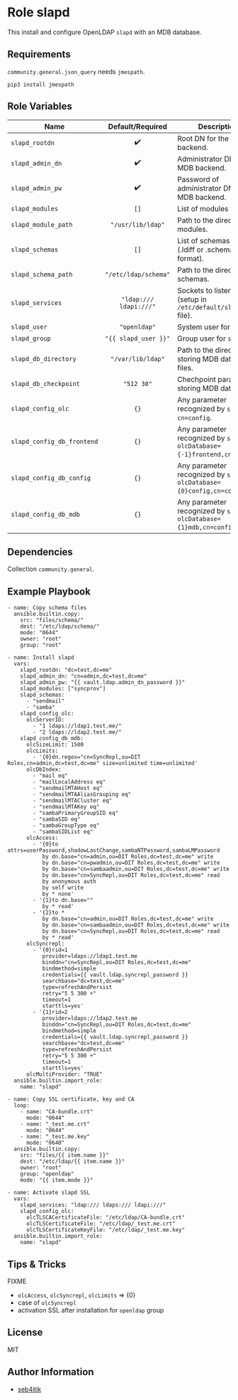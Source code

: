Role slapd
==========

This install and configure OpenLDAP `slapd` with an MDB database.


Requirements
------------

`community.general.json_query` needs `jmespath`.

```
pip3 install jmespath
```


Role Variables
--------------

| Name                       | Default/Required       | Description                                                                  |
|----------------------------|:----------------------:|------------------------------------------------------------------------------|
| `slapd_rootdn`             | :heavy_check_mark:     | Root DN for the MDB backend.                                                 |
| `slapd_admin_dn`           | :heavy_check_mark:     | Administrator DN for the MDB backend.                                        |
| `slapd_admin_pw`           | :heavy_check_mark:     | Password of administrator DN for the MDB backend.                            |
| `slapd_modules`            | `[]`                   | List of modules to add.                                                      |
| `slapd_module_path`        | `"/usr/lib/ldap"`      | Path to the directory of modules.                                            |
| `slapd_schemas`            | `[]`                   | List of schemas to add (.ldiff or .schema format).                           |
| `slapd_schema_path`        | `"/etc/ldap/schema"`   | Path to the directory of schemas.                                            |
| `slapd_services`           | `"ldap:/// ldapi:///"` | Sockets to listen to (setup in `/etc/default/slapd` file).                   |
| `slapd_user`               | `"openldap"`           | System user for `slapd`.                                                     |
| `slapd_group`              | `"{{ slapd_user }}"`   | Group user for `slapd`.                                                      |
| `slapd_db_directory`       | `"/var/lib/ldap"`      | Path to the directory for storing MDB database files.                        |
| `slapd_db_checkpoint`      | `"512 30"`             | Chechpoint parameters storing MDB database.                                  |
| `slapd_config_olc`         | `{}`                   | Any parameter recognized by `slapd` in `cn=config`.                          |
| `slapd_config_db_frontend` | `{}`                   | Any parameter recognized by `slapd` in `olcDatabase={-1}frontend,cn=config`. |
| `slapd_config_db_config`   | `{}`                   | Any parameter recognized by `slapd` in `olcDatabase={0}config,cn=config`.    |
| `slapd_config_db_mdb`      | `{}`                   | Any parameter recognized by `slapd` in `olcDatabase={1}mdb,cn=config`.       |


Dependencies
------------

Collection `community.general`.


Example Playbook
----------------

```
- name: Copy schema files
  ansible.builtin.copy:
    src: "files/schema/"
    dest: "/etc/ldap/schema/"
    mode: "0644"
    owner: "root"
    group: "root"

- name: Install slapd
  vars:
    slapd_rootdn: "dc=test,dc=me"
    slapd_admin_dn: "cn=admin,dc=test,dc=me"
    slapd_admin_pw: "{{ vault.ldap.admin_dn_password }}"
    slapd_modules: ["syncprov"]
    slapd_schemas:
      - "sendmail"
      - "samba"
    slapd_config_olc:
      olcServerID:
        - "1 ldaps://ldap1.test.me/"
        - "2 ldaps://ldap2.test.me/"
    slapd_config_db_mdb:
      olcSizeLimit: 1500
      olcLimits:
        - '{0}dn.regex="cn=SyncRepl,ou=DIT Roles,cn=admin,dc=test,dc=me" size=unlimited time=unlimited'
      olcDbIndex:
        - "mail eq"
        - "mailLocalAddress eq"
        - "sendmailMTAHost eq"
        - "sendmailMTAAliasGrouping eq"
        - "sendmailMTACluster eq"
        - "sendmailMTAKey eq"
        - "sambaPrimaryGroupSID eq"
        - "sambaSID eq"
        - "sambaGroupType eq"
        - "sambaSIDList eq"
      olcAccess:
        - '{0}to attrs=userPassword,shadowLastChange,sambaNTPassword,sambaLMPassword
           by dn.base="cn=admin,ou=DIT Roles,dc=test,dc=me" write
           by dn.base="cn=pwadmin,ou=DIT Roles,dc=test,dc=me" write
           by dn.base="cn=sambaadmin,ou=DIT Roles,dc=test,dc=me" write
           by dn.base="cn=SyncRepl,ou=DIT Roles,dc=test,dc=me" read
           by anonymous auth
           by self write
           by * none'
        - '{1}to dn.base=""
           by * read'
        - '{2}to *
           by dn.base="cn=admin,ou=DIT Roles,dc=test,dc=me" write
           by dn.base="cn=sambaadmin,ou=DIT Roles,dc=test,dc=me" write
           by dn.base="cn=SyncRepl,ou=DIT Roles,dc=test,dc=me" read
           by * read'
      olcSyncrepl:
        - '{0}rid=1
           provider=ldaps://ldap1.test.me
           binddn="cn=SyncRepl,ou=DIT Roles,dc=test,dc=me"
           bindmethod=simple
           credentials={{ vault.ldap.syncrepl_password }}
           searchbase="dc=test,dc=me"
           type=refreshAndPersist
           retry="5 5 300 +"
           timeout=1
           starttls=yes'
        - '{1}rid=2
           provider=ldaps://ldap2.test.me
           binddn="cn=SyncRepl,ou=DIT Roles,dc=test,dc=me"
           bindmethod=simple
           credentials={{ vault.ldap.syncrepl_password }}
           searchbase="dc=test,dc=me"
           type=refreshAndPersist
           retry="5 5 300 +"
           timeout=1
           starttls=yes'
      olcMultiProvider: "TRUE"
  ansible.builtin.import_role:
    name: "slapd"

- name: Copy SSL certificate, key and CA
  loop:
    - name: "CA-bundle.crt"
      mode: "0644"
    - name: "_test.me.crt"
      mode: "0644"
    - name: "_test.me.key"
      mode: "0640"
  ansible.builtin.copy:
    src: "files/{{ item.name }}"
    dest: "/etc/ldap/{{ item.name }}"
    owner: "root"
    group: "openldap"
    mode: "{{ item.mode }}"

- name: Activate slapd SSL
  vars:
    slapd_services: "ldap:/// ldaps:/// ldapi:///"
    slapd_config_olc:
      olcTLSCACertificateFile: "/etc/ldap/CA-bundle.crt"
      olcTLSCertificateFile: "/etc/ldap/_test.me.crt"
      olcTLSCertificateKeyFile: "/etc/ldap/_test.me.key"
  ansible.builtin.import_role:
    name: "slapd"
```


Tips & Tricks
-------------

FIXME
- `olcAccess`, `olcSyncrepl`, `olcLimits` => {0}
- case of `olcSyncrepl`
- activation SSL after installation for `openldap` group


License
-------

MIT


Author Information
------------------

- [seb4itik](https://github.com/seb4itik)
